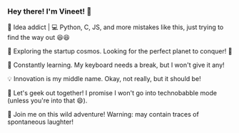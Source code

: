 ### Hey there! I'm Vineet! 👋

🚀 Idea addict | 💻 Python, C, JS, and more mistakes like this, just trying to find the way out 😆😆

🔭 Exploring the startup cosmos. Looking for the perfect planet to conquer! 🌌

🌱 Constantly learning. My keyboard needs a break, but I won't give it any!

💡 Innovation is my middle name. Okay, not really, but it should be!

🤝 Let's geek out together! I promise I won't go into technobabble mode (unless you're into that 😄).

🚀 Join me on this wild adventure! Warning: may contain traces of spontaneous laughter!
